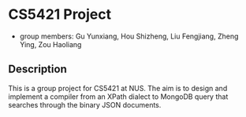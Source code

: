 # CS5421 Project

- group members: Gu Yunxiang, Hou Shizheng, Liu Fengjiang, Zheng Ying, Zou Haoliang

## Description

This is a group project for CS5421 at NUS. The aim is to design and implement a compiler from an XPath dialect to MongoDB query that searches through the binary JSON documents.